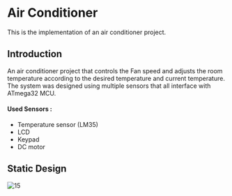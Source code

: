 # Air Conditioner
This is the implementation of an air conditioner project.

## Introduction 
An air conditioner project that controls the Fan speed and adjusts the room temperature according to the desired temperature and current temperature. 
The system was designed using multiple sensors that all interface with ATmega32 MCU.
#### Used Sensors : 
- Temperature sensor (LM35) 
- LCD
- Keypad
- DC motor 

## Static Design 
![15](https://user-images.githubusercontent.com/84600209/151045940-83096f39-d5f8-450b-8b8f-041bb1c7c6ac.png)
